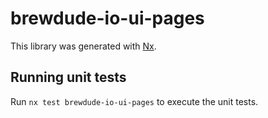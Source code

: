 # brewdude-io-ui-pages

This library was generated with [Nx](https://nx.dev).

## Running unit tests

Run `nx test brewdude-io-ui-pages` to execute the unit tests.
